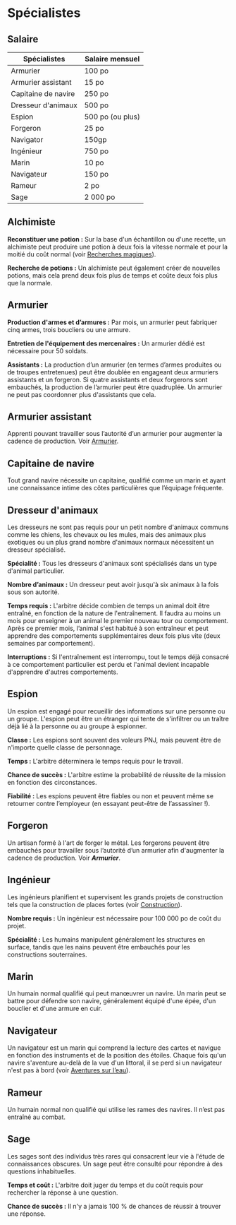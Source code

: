 # Spécialistes


## Salaire

| **Spécialistes**    | **Salaire mensuel** |
|---------------------|---------------------|
| Armurier            | 100 po              |
| Armurier assistant  | 15 po               |
| Capitaine de navire | 250 po              |
| Dresseur d'animaux  | 500 po              |
| Espion              | 500 po (ou plus)    |
| Forgeron            | 25 po               |
| Navigator           | 150gp               |
| Ingénieur           | 750 po              |
| Marin               | 10 po               |
| Navigateur          | 150 po              |
| Rameur              | 2 po                |
| Sage                | 2 000 po            |

## Alchimiste

**Reconstituer une potion :** Sur la base d'un échantillon ou d'une
recette, un alchimiste peut produire une potion à deux fois la vitesse
normale et pour la moitié du coût normal 
(voir [Recherches magiques](../Magie/Recherches_magiques.md)).

**Recherche de potions :** Un alchimiste peut également créer de
nouvelles potions, mais cela prend deux fois plus de temps et coûte deux
fois plus que la normale.

## Armurier

**Production d'armes et d’armures :** Par mois, un armurier peut
fabriquer cinq armes, trois boucliers ou une armure.

**Entretien de l'équipement des mercenaires :** Un armurier dédié est
nécessaire pour 50 soldats.

**Assistants :** La production d’un armurier (en termes d’armes
produites ou de troupes entretenues) peut être doublée en engageant deux
armuriers assistants et un forgeron. Si quatre assistants et deux
forgerons sont embauchés, la production de l’armurier peut être
quadruplée. Un armurier ne peut pas coordonner plus d'assistants que
cela.

## Armurier assistant

Apprenti pouvant travailler sous l’autorité d’un armurier pour augmenter
la cadence de production. Voir [Armurier](Spécialistes.md#Armurier).

## Capitaine de navire

Tout grand navire nécessite un capitaine, qualifié comme un marin et
ayant une connaissance intime des côtes particulières que l’équipage
fréquente.

## Dresseur d'animaux

Les dresseurs ne sont pas requis pour un petit nombre d'animaux communs
comme les chiens, les chevaux ou les mules, mais des animaux plus
exotiques ou un plus grand nombre d'animaux normaux nécessitent un
dresseur spécialisé.

**Spécialité :** Tous les dresseurs d'animaux sont spécialisés dans un
type d'animal particulier.

**Nombre d’animaux :** Un dresseur peut avoir jusqu'à six animaux à la
fois sous son autorité.

**Temps requis :** L'arbitre décide combien de temps un animal doit être
entraîné, en fonction de la nature de l'entraînement. Il faudra au moins
un mois pour enseigner à un animal le premier nouveau tour ou
comportement. Après ce premier mois, l’animal s'est habitué à son
entraîneur et peut apprendre des comportements supplémentaires deux
fois plus vite (deux semaines par comportement).

**Interruptions :** Si l'entraînement est interrompu, tout le temps déjà
consacré à ce comportement particulier est perdu et l'animal devient
incapable d'apprendre d'autres comportements.

## Espion

Un espion est engagé pour recueillir des informations sur une personne
ou un groupe. L'espion peut être un étranger qui tente de s'infiltrer ou
un traître déjà lié à la personne ou au groupe à espionner.

**Classe :** Les espions sont souvent des voleurs PNJ, mais peuvent être
de n'importe quelle classe de personnage.

**Temps :** L'arbitre déterminera le temps requis pour le travail.

**Chance de succès :** L'arbitre estime la probabilité de réussite de la
mission en fonction des circonstances.

**Fiabilité :** Les espions peuvent être fiables ou non et peuvent même
se retourner contre l’employeur (en essayant peut-être de l’assassiner
\!).

## Forgeron

Un artisan formé à l'art de forger le métal. Les forgerons peuvent être
embauchés pour travailler sous l’autorité d’un armurier afin d'augmenter
la cadence de production. Voir ***Armurier***.

## Ingénieur

Les ingénieurs planifient et supervisent les grands projets de
construction tels que la construction de places fortes (voir
[Construction](Places_fortes.md#Construction)).

**Nombre requis :** Un ingénieur est nécessaire pour 100 000 po de coût
du projet.

**Spécialité :** Les humains manipulent généralement les structures en
surface, tandis que les nains peuvent être embauchés pour les
constructions souterraines.

## Marin

Un humain normal qualifié qui peut manœuvrer un navire. Un marin peut se
battre pour défendre son navire, généralement équipé d'une épée, d'un
bouclier et d'une armure en cuir.

## Navigateur

Un navigateur est un marin qui comprend la lecture des cartes et navigue
en fonction des instruments et de la position des étoiles. Chaque fois
qu'un navire s'aventure au-delà de la vue d'un littoral, il se perd si
un navigateur n'est pas à bord 
(voir [Aventures sur l’eau](../Aventure/Aventures_sur_l’eau.md)).

## Rameur

Un humain normal non qualifié qui utilise les rames des navires. Il
n’est pas entraîné au combat.

## Sage

Les sages sont des individus très rares qui consacrent leur vie à
l'étude de connaissances obscures. Un sage peut être consulté pour
répondre à des questions inhabituelles.

**Temps et coût :** L'arbitre doit juger du temps et du coût requis pour
rechercher la réponse à une question.

**Chance de succès :** Il n'y a jamais 100 % de chances de réussir à
trouver une réponse.